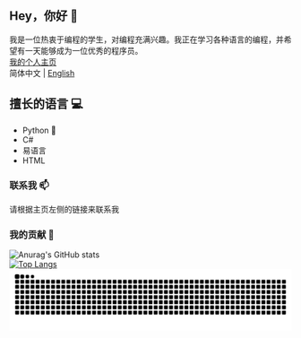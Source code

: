 ## Hey，你好 👋
我是一位热衷于编程的学生，对编程充满兴趣。我正在学习各种语言的编程，并希望有一天能够成为一位优秀的程序员。<br>
[我的个人主页](https://kndxhz.cn/)<br>
简体中文 | [English](./README_EN.md)
## 擅长的语言 💻
- Python 🐍
- C#
- 易语言
- HTML
### 联系我 📫
请根据主页左侧的链接来联系我
### 我的贡献 🚀
![Anurag's GitHub stats](https://github-readme-stats.vercel.app/api?username=kndxhz&show_icons=true&theme=ambient_gradient&locale=cn&hide_border=true&count_private=true)</br>[![Top Langs](https://github-readme-stats.vercel.app/api/top-langs/?username=kndxhz&layout=compact)](https://github.com/anuraghazra/github-readme-stats)
<picture>
  <source media="(prefers-color-scheme: dark)" srcset="https://raw.githubusercontent.com/kndxhz/kndxhz/output/github-contribution-grid-snake-dark.svg">
  <source media="(prefers-color-scheme: light)" srcset="https://raw.githubusercontent.com/kndxhz/kndxhz/output/github-contribution-grid-snake.svg">
  <img alt="github contribution grid snake animation" src="https://raw.githubusercontent.com/kndxhz/kndxhz/output/github-contribution-grid-snake.svg">
</picture>
